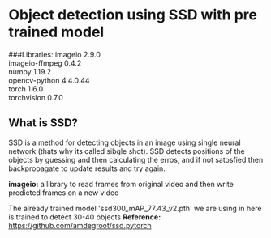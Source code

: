 # Object detection using SSD with pre trained model


###Libraries:
imageio        2.9.0  
imageio-ffmpeg 0.4.2  
numpy          1.19.2  
opencv-python  4.4.0.44  
torch          1.6.0  
torchvision    0.7.0  

## What is SSD?
SSD is a method for detecting objects in an image using single neural network (thats why its called sibgle shot).
SSD detects positions of the objects by guessing and then calculating the erros, and if not satosfied then backpropagate to update
results and try again.


**imageio:** a library to read frames from original video and then write predicted frames on a new video


The already trained model 'ssd300_mAP_77.43_v2.pth' we are using in here is trained to detect 30-40 objects
**Reference:** https://github.com/amdegroot/ssd.pytorch